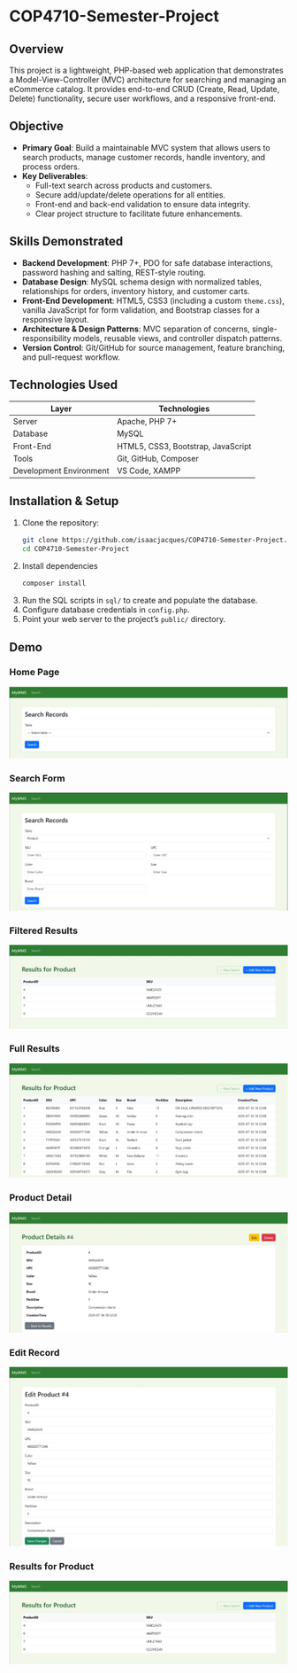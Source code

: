 # COP4710-Semester-Project

## Overview

This project is a lightweight, PHP-based web application that demonstrates a Model-View-Controller (MVC) architecture for searching and managing an eCommerce catalog. It provides end-to-end CRUD (Create, Read, Update, Delete) functionality, secure user workflows, and a responsive front-end.

## Objective

- **Primary Goal**: Build a maintainable MVC system that allows users to search products, manage customer records, handle inventory, and process orders.
- **Key Deliverables**:
  - Full-text search across products and customers.
  - Secure add/update/delete operations for all entities.
  - Front-end and back-end validation to ensure data integrity.
  - Clear project structure to facilitate future enhancements.

## Skills Demonstrated

- **Backend Development**: PHP 7+, PDO for safe database interactions, password hashing and salting, REST-style routing.
- **Database Design**: MySQL schema design with normalized tables, relationships for orders, inventory history, and customer carts.
- **Front-End Development**: HTML5, CSS3 (including a custom `theme.css`), vanilla JavaScript for form validation, and Bootstrap classes for a responsive layout.
- **Architecture & Design Patterns**: MVC separation of concerns, single-responsibility models, reusable views, and controller dispatch patterns.
- **Version Control**: Git/GitHub for source management, feature branching, and pull-request workflow.


## Technologies Used

| Layer                   | Technologies                       |
| ----------------------- | ---------------------------------- |
| Server                  | Apache, PHP 7+                     |
| Database                | MySQL                              |
| Front-End               | HTML5, CSS3, Bootstrap, JavaScript |
| Tools                   | Git, GitHub, Composer              |
| Development Environment | VS Code, XAMPP                     |

## Installation & Setup

1. Clone the repository:
   ```bash
   git clone https://github.com/isaacjacques/COP4710-Semester-Project.git
   cd COP4710-Semester-Project
   ```
2. Install dependencies
   ```bash
   composer install
   ```
3. Run the SQL scripts in `sql/` to create and populate the database.
4. Configure database credentials in `config.php`.
5. Point your web server to the project’s `public/` directory.

## Demo

### Home Page

![Home Page](public/img/Home.JPG)

### Search Form

![Search Form](public/img/Example_Search.JPG)

### Filtered Results

![Filtered Results](public/img/Example_Result_Filterd.JPG)

### Full Results

![Full Results](public/img/Example_Result.JPG)

### Product Detail

![Product Details](public/img/Example_Details.JPG)

### Edit Record

![Edit Record](public/img/Example_Edit.JPG)

### Results for Product

![Results for Product](public/img/Example_Result_Filterd.JPG)